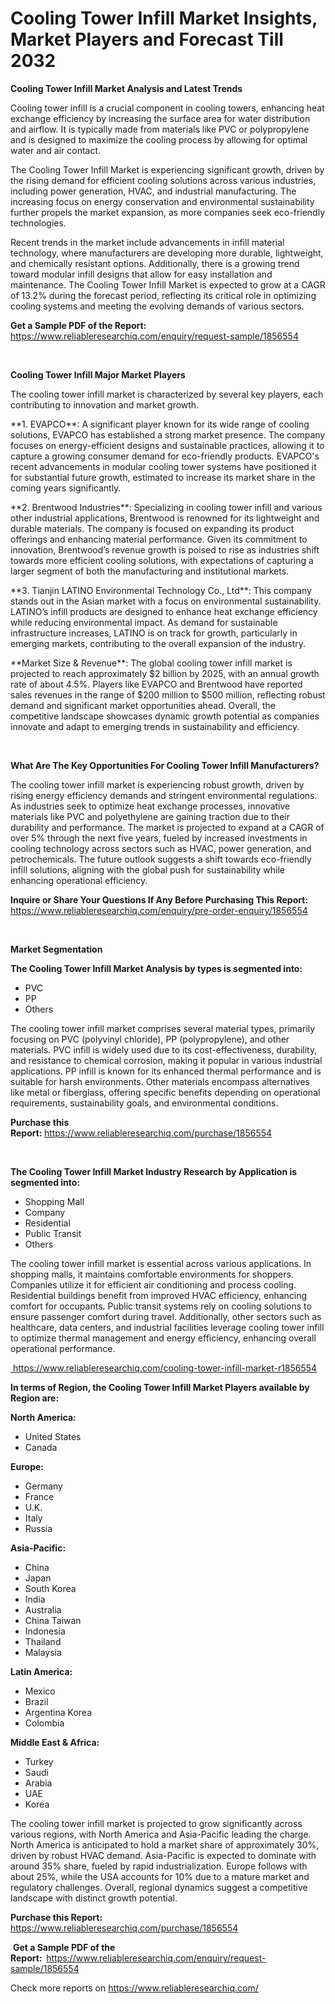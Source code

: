 <p><h1>Cooling Tower Infill Market Insights, Market Players and Forecast Till 2032</h1></p><p><strong>Cooling Tower Infill Market Analysis and Latest Trends</strong></p>
<p><p>Cooling tower infill is a crucial component in cooling towers, enhancing heat exchange efficiency by increasing the surface area for water distribution and airflow. It is typically made from materials like PVC or polypropylene and is designed to maximize the cooling process by allowing for optimal water and air contact.</p><p>The Cooling Tower Infill Market is experiencing significant growth, driven by the rising demand for efficient cooling solutions across various industries, including power generation, HVAC, and industrial manufacturing. The increasing focus on energy conservation and environmental sustainability further propels the market expansion, as more companies seek eco-friendly technologies. </p><p>Recent trends in the market include advancements in infill material technology, where manufacturers are developing more durable, lightweight, and chemically resistant options. Additionally, there is a growing trend toward modular infill designs that allow for easy installation and maintenance. The Cooling Tower Infill Market is expected to grow at a CAGR of 13.2% during the forecast period, reflecting its critical role in optimizing cooling systems and meeting the evolving demands of various sectors.</p></p>
<p><strong>Get a Sample PDF of the Report:&nbsp;</strong> <a href="https://www.reliableresearchiq.com/enquiry/request-sample/1856554?utm_campaign=3026&utm_medium=2&utm_source=Github&utm_content=ia&utm_term=01042025&utm_id=cooling-tower-infill">https://www.reliableresearchiq.com/enquiry/request-sample/1856554</a></p>
<p>&nbsp;</p>
<p><strong>Cooling Tower Infill Major Market Players</strong></p>
<p><p>The cooling tower infill market is characterized by several key players, each contributing to innovation and market growth. </p><p>**1. EVAPCO**: A significant player known for its wide range of cooling solutions, EVAPCO has established a strong market presence. The company focuses on energy-efficient designs and sustainable practices, allowing it to capture a growing consumer demand for eco-friendly products. EVAPCO's recent advancements in modular cooling tower systems have positioned it for substantial future growth, estimated to increase its market share in the coming years significantly.</p><p>**2. Brentwood Industries**: Specializing in cooling tower infill and various other industrial applications, Brentwood is renowned for its lightweight and durable materials. The company is focused on expanding its product offerings and enhancing material performance. Given its commitment to innovation, Brentwood’s revenue growth is poised to rise as industries shift towards more efficient cooling solutions, with expectations of capturing a larger segment of both the manufacturing and institutional markets.</p><p>**3. Tianjin LATINO Environmental Technology Co., Ltd**: This company stands out in the Asian market with a focus on environmental sustainability. LATINO’s infill products are designed to enhance heat exchange efficiency while reducing environmental impact. As demand for sustainable infrastructure increases, LATINO is on track for growth, particularly in emerging markets, contributing to the overall expansion of the industry.</p><p>**Market Size & Revenue**: The global cooling tower infill market is projected to reach approximately $2 billion by 2025, with an annual growth rate of about 4.5%. Players like EVAPCO and Brentwood have reported sales revenues in the range of $200 million to $500 million, reflecting robust demand and significant market opportunities ahead. Overall, the competitive landscape showcases dynamic growth potential as companies innovate and adapt to emerging trends in sustainability and efficiency.</p></p>
<p>&nbsp;</p>
<p><strong>What Are The Key Opportunities For Cooling Tower Infill Manufacturers?</strong></p>
<p><p>The cooling tower infill market is experiencing robust growth, driven by rising energy efficiency demands and stringent environmental regulations. As industries seek to optimize heat exchange processes, innovative materials like PVC and polyethylene are gaining traction due to their durability and performance. The market is projected to expand at a CAGR of over 5% through the next five years, fueled by increased investments in cooling technology across sectors such as HVAC, power generation, and petrochemicals. The future outlook suggests a shift towards eco-friendly infill solutions, aligning with the global push for sustainability while enhancing operational efficiency.</p></p>
<p><strong>Inquire or Share Your Questions If Any Before Purchasing This Report:</strong> <a href="https://www.reliableresearchiq.com/enquiry/pre-order-enquiry/1856554?utm_campaign=3026&utm_medium=2&utm_source=Github&utm_content=ia&utm_term=01042025&utm_id=cooling-tower-infill">https://www.reliableresearchiq.com/enquiry/pre-order-enquiry/1856554</a></p>
<p>&nbsp;</p>
<p><strong>Market Segmentation</strong></p>
<p><strong>The Cooling Tower Infill Market Analysis by types is segmented into:</strong></p>
<p><ul><li>PVC</li><li>PP</li><li>Others</li></ul></p>
<p><p>The cooling tower infill market comprises several material types, primarily focusing on PVC (polyvinyl chloride), PP (polypropylene), and other materials. PVC infill is widely used due to its cost-effectiveness, durability, and resistance to chemical corrosion, making it popular in various industrial applications. PP infill is known for its enhanced thermal performance and is suitable for harsh environments. Other materials encompass alternatives like metal or fiberglass, offering specific benefits depending on operational requirements, sustainability goals, and environmental conditions.</p></p>
<p><strong>Purchase this Report:&nbsp;</strong><a href="https://www.reliableresearchiq.com/purchase/1856554?utm_campaign=3026&utm_medium=2&utm_source=Github&utm_content=ia&utm_term=01042025&utm_id=cooling-tower-infill">https://www.reliableresearchiq.com/purchase/1856554</a></p>
<p>&nbsp;</p>
<p><strong>The Cooling Tower Infill Market Industry Research by Application is segmented into:</strong></p>
<p><ul><li>Shopping Mall</li><li>Company</li><li>Residential</li><li>Public Transit</li><li>Others</li></ul></p>
<p><p>The cooling tower infill market is essential across various applications. In shopping malls, it maintains comfortable environments for shoppers. Companies utilize it for efficient air conditioning and process cooling. Residential buildings benefit from improved HVAC efficiency, enhancing comfort for occupants. Public transit systems rely on cooling solutions to ensure passenger comfort during travel. Additionally, other sectors such as healthcare, data centers, and industrial facilities leverage cooling tower infill to optimize thermal management and energy efficiency, enhancing overall operational performance.</p></p>
<p><a href="https://www.reliableresearchiq.com/cooling-tower-infill-market-r1856554?utm_campaign=3026&utm_medium=2&utm_source=Github&utm_content=ia&utm_term=01042025&utm_id=cooling-tower-infill">&nbsp;https://www.reliableresearchiq.com/cooling-tower-infill-market-r1856554</a></p>
<p><strong>In terms of Region, the Cooling Tower Infill Market Players available by Region are:</strong></p>
<p>
    <p> <strong> North America: </strong>
        <ul>
            <li>United States</li>
            <li>Canada</li>
        </ul>
        </p> 
    <p> <strong> Europe: </strong>
        <ul>
            <li>Germany</li>
            <li>France</li>
            <li>U.K.</li>
            <li>Italy</li>
            <li>Russia</li>
        </ul>
        </p> 
    <p> <strong> Asia-Pacific: </strong>
        <ul>
            <li>China</li>
            <li>Japan</li>
            <li>South Korea</li>
            <li>India</li>
            <li>Australia</li>
            <li>China Taiwan</li>
            <li>Indonesia</li>
            <li>Thailand</li>
            <li>Malaysia</li>
        </ul>
        </p> 
    <p> <strong> Latin America: </strong>
        <ul>
            <li>Mexico</li>
            <li>Brazil</li>
            <li>Argentina Korea</li>
            <li>Colombia</li>
        </ul>
        </p> 
    <p> <strong> Middle East & Africa: </strong>
        <ul>
            <li>Turkey</li>
            <li>Saudi</li>
            <li>Arabia</li>
            <li>UAE</li>
            <li>Korea</li>
        </ul>
    </p>
    </p>
<p><p>The cooling tower infill market is projected to grow significantly across various regions, with North America and Asia-Pacific leading the charge. North America is anticipated to hold a market share of approximately 30%, driven by robust HVAC demand. Asia-Pacific is expected to dominate with around 35% share, fueled by rapid industrialization. Europe follows with about 25%, while the USA accounts for 10% due to a mature market and regulatory challenges. Overall, regional dynamics suggest a competitive landscape with distinct growth potential.</p></p>
<p><strong>Purchase this Report: </strong><a href="https://www.reliableresearchiq.com/purchase/1856554?utm_campaign=3026&utm_medium=2&utm_source=Github&utm_content=ia&utm_term=01042025&utm_id=cooling-tower-infill">https://www.reliableresearchiq.com/purchase/1856554</a></p>
<p>&nbsp;<strong>Get a Sample PDF of the Report:&nbsp;&nbsp;</strong><a href="https://www.reliableresearchiq.com/enquiry/request-sample/1856554?utm_campaign=3026&utm_medium=2&utm_source=Github&utm_content=ia&utm_term=01042025&utm_id=cooling-tower-infill">https://www.reliableresearchiq.com/enquiry/request-sample/1856554</a></p>
<p><strong></strong></p>
<p>Check more reports on <a href="https://www.reliableresearchiq.com/?utm_campaign=3026&utm_medium=2&utm_source=Github&utm_content=ia&utm_term=01042025&utm_id=cooling-tower-infill">https://www.reliableresearchiq.com/</a></p>